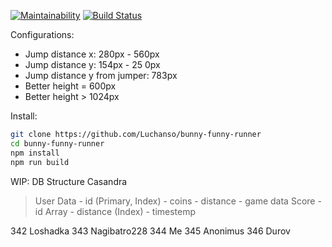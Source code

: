 [![Maintainability](https://api.codeclimate.com/v1/badges/b6aa083dbe907b36c22e/maintainability)](https://codeclimate.com/github/Luchanso/bunny-funny-runner/maintainability)
[![Build Status](https://travis-ci.org/Luchanso/bunny-funny-runner.svg?branch=master)](https://travis-ci.org/Luchanso/bunny-funny-runner)

Configurations:
* Jump distance x: 280px - 560px
* Jump distance y: 154px - 25 0px
* Jump distance y from jumper: 783px
* Better height = 600px
* Better height >  1024px

Install:
```sh
git clone https://github.com/Luchanso/bunny-funny-runner
cd bunny-funny-runner
npm install
npm run build
```


WIP: DB Structure
Casandra
  > User Data
    - id (Primary, Index)
    - coins
    - distance
    - game data
  > Score
    - id Array
    - distance (Index)
    - timestemp

 342 Loshadka
  343 Nagibatro228
   344 Me
  345 Anonimus
 346 Durov
